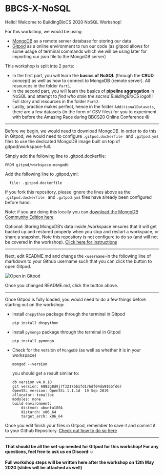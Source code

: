 # BBCS-X-NoSQL

Hello! Welcome to BuildingBloCS 2020 NoSQL Workshop!

For this workshop, we would be using:
- [MongoDB](https://www.mongodb.com) as a remote server database for storing our data
- [Gitpod](https://www.gitpod.io) as a online environment to run our code (as gitpod allows for some usage of terminal commands which we will be using later for importing our json file to the MongoDB server)

This workshop is split into 2 parts:
- In the first part, you will learn the **basics of NoSQL** (through the **CRUD** concept) as well as how to connect to MongoDB (remote server). All resources in the folder `Part1`.
- In the second part, you will learn the basics of **pipeline aggregation** in NoSQL and attempt to _find who stole the sacred BuildingBloCS logo_!!! Full story and resources in the folder `Part2`.
- Lastly, practice makes perfect, hence in the folder `AdditionalDatasets`, there are a few datasets (in the form of CSV files) for you to experiment with before the Amazing Race during BBCS20 Online Conference :stuck_out_tongue_winking_eye:

---

Before we begin, we would need to download MongoDB. In order to do this in Gitpod, we would need to configure  `.gitpod.dockerfile ` and `.gitpod.yml` files to use the dedicated MongoDB image built on top of gitpod/workspace-full.

Simply add the following line to .gitpod.dockerfile:

```
FROM gitpod/workspace-mongodb
```

Add the following line to .gitpod.yml:

```image:
  file: .gitpod.dockerfile
```
If you fork this repository, please ignore the lines above as the `.gitpod.dockerfile ` and `.gitpod.yml` files have already been configured before hand.

Note: if you are doing this locally you can [download the MongoDB Community Edition here](https://docs.mongodb.com/manual/administration/install-community/)

Optional: Storing MongoDB’s data inside /workspace ensures that it will get backed up and restored properly when you stop and restart a workspace, or share a snapshot. Note this repository is not configure to do so (and will not be covered in the workshop). [Click here for instructions](https://www.gitpod.io/blog/gitpodify/#running-init-scripts)


---

Next, edit README.md and change the `<username>`in the following line of markdown to your Github username such that you can click the button to open Gitpod.

[![Open in Gitpod](https://gitpod.io/button/open-in-gitpod.svg)](https://gitpod.io/#https://github.com/shilpaa/BBCS-X-NoSQL)

Once you changed README.md, click the button above.

---

Once Gitpod is fully loaded, you would need to do a few things before starting out on the workshop:
- Install `dnspython` package through the terminal in Gitpod
  ```
  pip install dnspython
  ```
- Install `pymongo` package through the terminal in Gitpod
  ```
  pip install pymongo
  ```
- Check for the version of `MongoDB` (as well as whether it is in your workspace)
  ```
  mongod --version
  ```
  you should get a result similar to:
  ```
  db version v4.0.18
  git version: 6883g8d9j7f32176b1fd176df04da9165fd67
  OpenSSL version: OpenSSL 1.1.1d  10 Sep 2019
  allocator: tcmalloc
  modules: none
  build environment:
      distmod: ubuntu1804
      distarch: x86_64
      target_arch: x86_64
  ```

Once you edit finish your files in Gitpod, remember to save it and commit it to your Github Repository. [Check out how to do so here](https://www.gitpod.io/docs/git/)

---

#### That should be all the set-up needed for Gitpod for this workshop! For any questions, feel free to ask us on Discord :relaxed:

**Full workshop steps will be written here after the workshop on 13th May 2020 (slides will be attached as well)**
